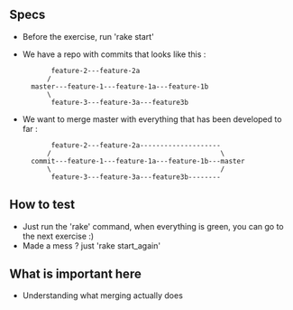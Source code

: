 ## Specs
- Before the exercise, run 'rake start'

- We have a repo with commits that looks like this : 
 
             feature-2---feature-2a
            /
        master---feature-1---feature-1a---feature-1b
            \
             feature-3---feature-3a---feature3b


- We want to merge master with everything that has been developed to far : 

             feature-2---feature-2a--------------------
            /                                          \
        commit---feature-1---feature-1a---feature-1b---master
            \                                          /
             feature-3---feature-3a---feature3b--------

## How to test
- Just run the 'rake' command, when everything is green, you can go to the next exercise :)
- Made a mess ? just 'rake start_again'

## What is important here 
- Understanding what merging actually does

